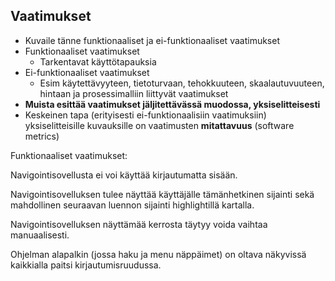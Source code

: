 ## Vaatimukset 

* Kuvaile tänne funktionaaliset ja ei-funktionaaliset vaatimukset
* Funktionaaliset vaatimukset
  * Tarkentavat käyttötapauksia
* Ei-funktionaaliset vaatimukset
  * Esim käytettävyyteen, tietoturvaan, tehokkuuteen, skaalautuvuuteen, hintaan ja prosessimalliin liittyvät vaatimukset
* **Muista esittää vaatimukset jäljitettävässä muodossa, yksiselitteisesti**
* Keskeinen tapa (erityisesti ei-funktionaalisiin vaatimuksiin) yksiselitteisille kuvauksille on vaatimusten **mitattavuus** (software metrics)


Funktionaaliset vaatimukset:

Navigointisovellusta ei voi käyttää kirjautumatta sisään.

Navigointisovelluksen tulee näyttää käyttäjälle tämänhetkinen sijainti sekä mahdollinen seuraavan luennon sijainti highlightillä kartalla.

Navigointisovelluksen näyttämää kerrosta täytyy voida vaihtaa manuaalisesti.

Ohjelman alapalkin (jossa haku ja menu näppäimet) on oltava näkyvissä kaikkialla paitsi kirjautumisruudussa.



